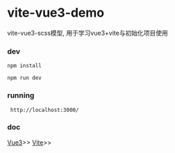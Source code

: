# vite-vue3-demo

vite-vue3-scss模型, 用于学习vue3+vite与初始化项目使用


### dev

```shell
npm install

npm run dev
```

### running
```shell
 http://localhost:3000/

```
### doc

[Vue3](https://www.vue3js.cn/docs/zh/)>>
[Vite](https://www.vitejs.net/guide/)>>
